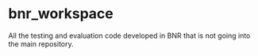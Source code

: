 # bnr_workspace
All the testing and evaluation code developed in BNR that is not going into the main repository.
